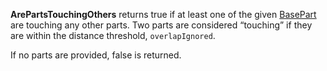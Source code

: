 **ArePartsTouchingOthers** returns true if at least one of the given [BasePart](https://developer.roblox.com/en-us/api-reference/class/BasePart) are touching any other parts. Two parts are considered “touching” if they are within the distance threshold, `overlapIgnored`.

If no parts are provided, false is returned.